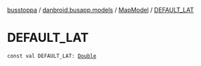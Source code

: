 [busstoppa](../../index.md) / [danbroid.busapp.models](../index.md) / [MapModel](index.md) / [DEFAULT_LAT](./-d-e-f-a-u-l-t_-l-a-t.md)

# DEFAULT_LAT

`const val DEFAULT_LAT: `[`Double`](https://kotlinlang.org/api/latest/jvm/stdlib/kotlin/-double/index.html)